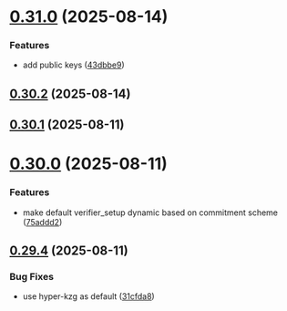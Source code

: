# [0.31.0](https://github.com/spaceandtimefdn/sxt-proof-of-sql-sdk/compare/v0.30.2...v0.31.0) (2025-08-14)


### Features

* add public keys ([43dbbe9](https://github.com/spaceandtimefdn/sxt-proof-of-sql-sdk/commit/43dbbe91a733c39389594418238317355d6d71b4))



## [0.30.2](https://github.com/spaceandtimefdn/sxt-proof-of-sql-sdk/compare/v0.30.1...v0.30.2) (2025-08-14)



## [0.30.1](https://github.com/spaceandtimefdn/sxt-proof-of-sql-sdk/compare/v0.30.0...v0.30.1) (2025-08-11)



# [0.30.0](https://github.com/spaceandtimefdn/sxt-proof-of-sql-sdk/compare/v0.29.4...v0.30.0) (2025-08-11)


### Features

* make default verifier_setup dynamic based on commitment scheme ([75addd2](https://github.com/spaceandtimefdn/sxt-proof-of-sql-sdk/commit/75addd215d2b16b56f0a6e9875c70ff864be940f))



## [0.29.4](https://github.com/spaceandtimefdn/sxt-proof-of-sql-sdk/compare/v0.29.3...v0.29.4) (2025-08-11)


### Bug Fixes

* use hyper-kzg as default ([31cfda8](https://github.com/spaceandtimefdn/sxt-proof-of-sql-sdk/commit/31cfda893f28a4158792f3b2c71c4b5f4de4d086))



